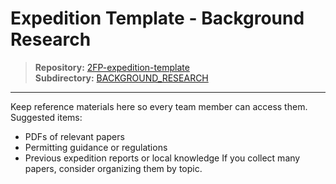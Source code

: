 # Expedition Template - Background Research

> **Repository:** [2FP-expedition-template](https://github.com/two-frontiers-project/2FP-expedition-template)  
> **Subdirectory:** [BACKGROUND_RESEARCH](https://github.com/two-frontiers-project/2FP-expedition-template/tree/main/BACKGROUND_RESEARCH)

---

Keep reference materials here so every team member can access them.
Suggested items:
- PDFs of relevant papers
- Permitting guidance or regulations
- Previous expedition reports or local knowledge
If you collect many papers, consider organizing them by topic.
